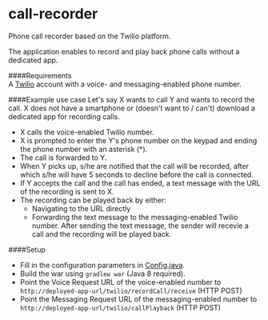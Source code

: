 # call-recorder
Phone call recorder based on the Twilio platform.

The application enables to record and play back phone calls without a dedicated app. 

####Requirements  
A [Twilio](http://www.twilio.com) account with a voice- and messaging-enabled phone number.

####Example use case
Let's say X wants to call Y and wants to record the call. X does not have a smartphone or (doesn't want to / can't) download a dedicated app for recording calls.

* X calls the voice-enabled Twilio number.
* X is prompted to enter the Y's phone number on the keypad and ending the phone number with an asterisk (*).
* The call is forwarded to Y.
* When Y picks up, s/he are notified that the call will be recorded, after which s/he will have 5 seconds to decline before the call is connected.
* If Y accepts the call and the call has ended, a text message with the URL of the recording is sent to X.
* The recording can be played back by either:
  * Navigating to the URL directly
  * Forwarding the text message to the messaging-enabled Twilio number. After sending the text message, the sender will recevie a call and the recording will be played back.


####Setup
* Fill in the configuration parameters in [Config.java](https://github.com/teoreteetik/call-recorder/blob/master/src/main/java/ee/teoreteetik/call_recorder/Config.java).
* Build the war using `gradlew war` (Java 8 required).
* Point the Voice Request URL of the voice-enabled number to  
`http://deployed-app-url/twilio/recordCall/receive` (HTTP POST)
* Point the Messaging Request URL of the messaging-enabled number to  
`http://deployed-app-url/twilio/callPlayback` (HTTP POST)

